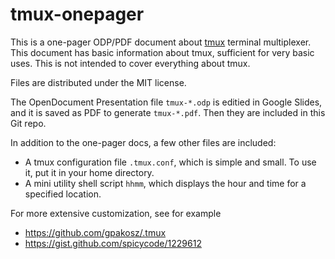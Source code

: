 # tmux-onepager

This is a one-pager ODP/PDF document about [tmux](https://github.com/tmux/tmux)
terminal multiplexer. This document has basic information about tmux,
sufficient for very basic uses. This is not intended to cover everything about tmux.

Files are distributed under the MIT license.

The OpenDocument Presentation file `tmux-*.odp` is editied in Google Slides,
and it is saved as PDF to generate `tmux-*.pdf`.  Then they are included in
this Git repo.

In addition to the one-pager docs, a few other files are included:

- A tmux configuration file `.tmux.conf`, which is simple and small.
  To use it, put it in your home directory.
- A mini utility shell script `hhmm`, which displays the hour and time for
  a specified location.

For more extensive customization, see for example

- https://github.com/gpakosz/.tmux
- https://gist.github.com/spicycode/1229612

